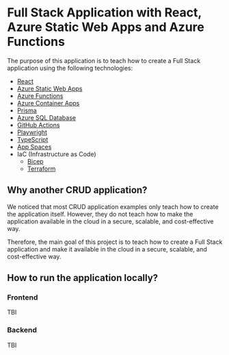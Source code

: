 # Full Stack Application with React, Azure Static Web Apps and Azure Functions

The purpose of this application is to teach how to create a Full Stack application using the following technologies:

- [React](https://reactjs.org/)
- [Azure Static Web Apps](https://docs.microsoft.com/en-us/azure/static-web-apps/overview)
- [Azure Functions](https://docs.microsoft.com/en-us/azure/azure-functions/)
- [Azure Container Apps](https://docs.microsoft.com/en-us/azure/container-apps/)
- [Prisma](https://www.prisma.io/)
- [Azure SQL Database](https://docs.microsoft.com/en-us/azure/azure-sql/database/)
- [GitHub Actions](https://docs.github.com/en/actions)
- [Playwright](https://playwright.dev/)
- [TypeScript](https://www.typescriptlang.org/)
- [App Spaces](https://docs.microsoft.com/en-us/azure/app-spaces/)
- IaC (Infrastructure as Code)
  - [Bicep](https://github.com/Azure/bicep)
  - [Terraform](https://www.terraform.io/)

## Why another CRUD application?

We noticed that most CRUD application examples only teach how to create the application itself. However, they do not teach how to make the application available in the cloud in a secure, scalable, and cost-effective way.

Therefore, the main goal of this project is to teach how to create a Full Stack application and make it available in the cloud in a secure, scalable, and cost-effective way.

## How to run the application locally?

### Frontend

TBI

### Backend

TBI



